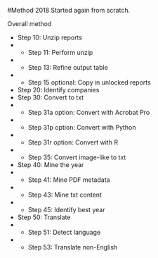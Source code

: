 #Method 2018
Started again from scratch.

Overall method
- Step 10: Unzip reports
- - Step 11: Perform unzip
- -  Step 13: Refine output table
- - Step 15 optional: Copy in unlocked reports
- Step 20: Identify companies
- Step 30: Convert to txt
- - Step 31a option: Convert with Acrobat Pro
- - Step 31p option: Convert with Python
- - Step 31r option: Convert with R 
- - Step 35: Convert image-like to txt
- Step 40: Mine the year
- - Step 41: Mine PDF metadata
- - Step 43: Mine txt content
- - Step 45: Identify best year
- Step 50: Translate
- - Step 51: Detect language
- - Step 53: Translate non-English
